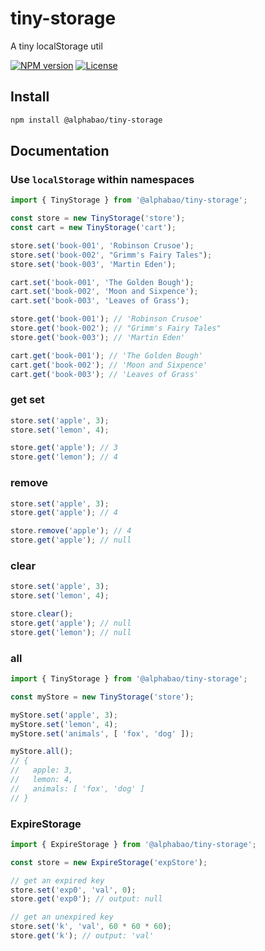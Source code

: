 # tiny-storage
A tiny localStorage util

[![NPM version][npm-image]][npm-url]
[![License][license-image]][npm-url]

[npm-image]: https://img.shields.io/npm/v/@alphabao/tiny-storage?style=flat-square
[license-image]: https://img.shields.io/npm/l/@alphabao/tiny-storage?style=flat-square
[npm-url]: https://www.npmjs.com/package/@alphabao/tiny-storage


## Install

```bash
npm install @alphabao/tiny-storage
```


## Documentation


### Use `localStorage` within namespaces

```javascript
import { TinyStorage } from '@alphabao/tiny-storage';

const store = new TinyStorage('store');
const cart = new TinyStorage('cart');

store.set('book-001', 'Robinson Crusoe');
store.set('book-002', "Grimm's Fairy Tales");
store.set('book-003', 'Martin Eden');

cart.set('book-001', 'The Golden Bough');
cart.set('book-002', 'Moon and Sixpence');
cart.set('book-003', 'Leaves of Grass');

store.get('book-001'); // 'Robinson Crusoe'
store.get('book-002'); // "Grimm's Fairy Tales"
store.get('book-003'); // 'Martin Eden'

cart.get('book-001'); // 'The Golden Bough'
cart.get('book-002'); // 'Moon and Sixpence'
cart.get('book-003'); // 'Leaves of Grass'
```


### get set

```javascript
store.set('apple', 3);
store.set('lemon', 4);

store.get('apple'); // 3
store.get('lemon'); // 4
```


### remove

```javascript
store.set('apple', 3);
store.get('apple'); // 4

store.remove('apple'); // 4
store.get('apple'); // null
```


### clear

```javascript
store.set('apple', 3);
store.set('lemon', 4);

store.clear();
store.get('apple'); // null
store.get('lemon'); // null
```


### all

```javascript
import { TinyStorage } from '@alphabao/tiny-storage';

const myStore = new TinyStorage('store');

myStore.set('apple', 3);
myStore.set('lemon', 4);
myStore.set('animals', [ 'fox', 'dog' ]);

myStore.all();
// {
//   apple: 3,
//   lemon: 4,
//   animals: [ 'fox', 'dog' ]
// }
```

### ExpireStorage

```javascript
import { ExpireStorage } from '@alphabao/tiny-storage';

const store = new ExpireStorage('expStore');

// get an expired key
store.set('exp0', 'val', 0);
store.get('exp0'); // output: null

// get an unexpired key
store.set('k', 'val', 60 * 60 * 60);
store.get('k'); // output: 'val'
```
